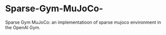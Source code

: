 # Sparse-Gym-MuJoCo-
Sparse Gym MuJoCo: an implementatioon of sparse mujoco environment in the OpenAI Gym.
